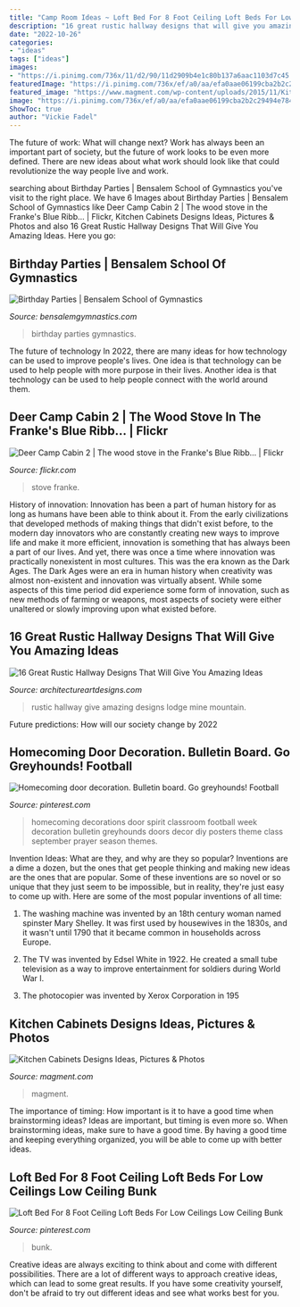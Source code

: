 ```yaml
---
title: "Camp Room Ideas ~ Loft Bed For 8 Foot Ceiling Loft Beds For Low Ceilings Low Ceiling Bunk"
description: "16 great rustic hallway designs that will give you amazing ideas"
date: "2022-10-26"
categories:
- "ideas"
tags: ["ideas"]
images:
- "https://i.pinimg.com/736x/11/d2/90/11d2909b4e1c80b137a6aac1103d7c45.jpg"
featuredImage: "https://i.pinimg.com/736x/ef/a0/aa/efa0aae06199cba2b2c29494e784b5ae--homecoming-queen-homecoming-ideas.jpg"
featured_image: "https://www.magment.com/wp-content/uploads/2015/11/Kitchen-Cabinets-Design-18.jpg"
image: "https://i.pinimg.com/736x/ef/a0/aa/efa0aae06199cba2b2c29494e784b5ae--homecoming-queen-homecoming-ideas.jpg"
ShowToc: true
author: "Vickie Fadel"
---
```



The future of work: What will change next?
Work has always been an important part of society, but the future of work looks to be even more defined. There are new ideas about what work should look like that could revolutionize the way people live and work.

	

		
searching about Birthday Parties | Bensalem School of Gymnastics you've visit to the right place. We have 6 Images about Birthday Parties | Bensalem School of Gymnastics like Deer Camp Cabin 2 | The wood stove in the Franke&#039;s Blue Ribb… | Flickr, Kitchen Cabinets Designs Ideas, Pictures &amp; Photos and also 16 Great Rustic Hallway Designs That Will Give You Amazing Ideas. Here you go:
		
    
## Birthday Parties | Bensalem School Of Gymnastics

<img loading=lazy src="http://bensalemgymnastics.com/wp-content/uploads/2016/02/party-pic.jpg" onerror="this.onerror=null;this.src='https://tse2.mm.bing.net/th?id=OIP.RAjgYnI0xSLWBM0xjEC50wHaJ4&amp;pid=15.1';" alt="Birthday Parties | Bensalem School of Gymnastics">

_Source: bensalemgymnastics.com_

>birthday parties gymnastics. 

	

The future of technology
In 2022, there are many ideas for how technology can be used to improve people's lives. One idea is that technology can be used to help people with more purpose in their lives. Another idea is that technology can be used to help people connect with the world around them.

    
## Deer Camp Cabin 2 | The Wood Stove In The Franke&#039;s Blue Ribb… | Flickr

<img loading=lazy src="https://c1.staticflickr.com/7/6039/6401852149_c40d18be68_b.jpg" onerror="this.onerror=null;this.src='https://tse1.mm.bing.net/th?id=OIP.z1k6W8FPUTKhhAIh5ept6gHaLG&amp;pid=15.1';" alt="Deer Camp Cabin 2 | The wood stove in the Franke&#039;s Blue Ribb… | Flickr">

_Source: flickr.com_

>stove franke. 

	

History of innovation:
Innovation has been a part of human history for as long as humans have been able to think about it. From the early civilizations that developed methods of making things that didn't exist before, to the modern day innovators who are constantly creating new ways to improve life and make it more efficient, innovation is something that has always been a part of our lives. And yet, there was once a time where innovation was practically nonexistent in most cultures. This was the era known as the Dark Ages.
The Dark Ages were an era in human history when creativity was almost non-existent and innovation was virtually absent. While some aspects of this time period did experience some form of innovation, such as new methods of farming or weapons, most aspects of society were either unaltered or slowly improving upon what existed before.

    
## 16 Great Rustic Hallway Designs That Will Give You Amazing Ideas

<img loading=lazy src="https://www.architectureartdesigns.com/wp-content/uploads/2015/05/16-Great-Rustic-Hallway-Designs-That-Will-Give-You-Amazing-Ideas-11-630x954.jpg" onerror="this.onerror=null;this.src='https://tse2.mm.bing.net/th?id=OIP.U0FTaQQL8NnVuPlf_n_4sAHaLN&amp;pid=15.1';" alt="16 Great Rustic Hallway Designs That Will Give You Amazing Ideas">

_Source: architectureartdesigns.com_

>rustic hallway give amazing designs lodge mine mountain. 

	

Future predictions: How will our society change by 2022
 

    
## Homecoming Door Decoration. Bulletin Board. Go Greyhounds! Football

<img loading=lazy src="https://i.pinimg.com/736x/ef/a0/aa/efa0aae06199cba2b2c29494e784b5ae--homecoming-queen-homecoming-ideas.jpg" onerror="this.onerror=null;this.src='https://tse4.mm.bing.net/th?id=OIP.YQW75_WPBw5M4Us7uVRAkwHaJ3&amp;pid=15.1';" alt="Homecoming door decoration. Bulletin board. Go greyhounds! Football">

_Source: pinterest.com_

>homecoming decorations door spirit classroom football week decoration bulletin greyhounds doors decor diy posters theme class september prayer season themes. 

	

Invention Ideas: What are they, and why are they so popular?
Inventions are a dime a dozen, but the ones that get people thinking and making new ideas are the ones that are popular. Some of these inventions are so novel or so unique that they just seem to be impossible, but in reality, they're just easy to come up with. Here are some of the most popular inventions of all time: 
1. The washing machine was invented by an 18th century woman named spinster Mary Shelley. It was first used by housewives in the 1830s, and it wasn't until 1790 that it became common in households across Europe.

2. The TV was invented by Edsel White in 1922. He created a small tube television as a way to improve entertainment for soldiers during World War I.

3. The photocopier was invented by Xerox Corporation in 195
    
## Kitchen Cabinets Designs Ideas, Pictures &amp; Photos

<img loading=lazy src="https://www.magment.com/wp-content/uploads/2015/11/Kitchen-Cabinets-Design-18.jpg" onerror="this.onerror=null;this.src='https://tse2.mm.bing.net/th?id=OIP.i9QuP5I2c_UGhCpUuedlJAHaF4&amp;pid=15.1';" alt="Kitchen Cabinets Designs Ideas, Pictures &amp; Photos">

_Source: magment.com_

>magment. 

	

The importance of timing: How important is it to have a good time when brainstorming ideas?
Ideas are important, but timing is even more so. When brainstorming ideas, make sure to have a good time. By having a good time and keeping everything organized, you will be able to come up with better ideas.

    
## Loft Bed For 8 Foot Ceiling Loft Beds For Low Ceilings Low Ceiling Bunk

<img loading=lazy src="https://i.pinimg.com/736x/11/d2/90/11d2909b4e1c80b137a6aac1103d7c45.jpg" onerror="this.onerror=null;this.src='https://tse2.mm.bing.net/th?id=OIP.N009d5V-QAgH-IslhVndSAHaE6&amp;pid=15.1';" alt="Loft Bed For 8 Foot Ceiling Loft Beds For Low Ceilings Low Ceiling Bunk">

_Source: pinterest.com_

>bunk. 

	

Creative ideas are always exciting to think about and come with different possibilities. There are a lot of different ways to approach creative ideas, which can lead to some great results. If you have some creativity yourself, don't be afraid to try out different ideas and see what works best for you.

